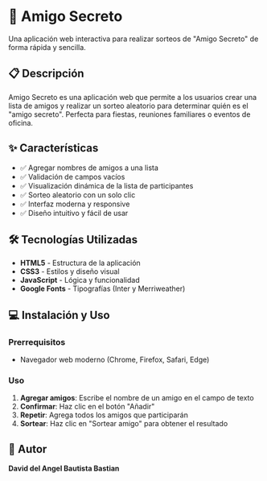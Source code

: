 # 🎁 Amigo Secreto

Una aplicación web interactiva para realizar sorteos de "Amigo Secreto" de forma
rápida y sencilla.

## 📋 Descripción

Amigo Secreto es una aplicación web que permite a los usuarios crear una lista
de amigos y realizar un sorteo aleatorio para determinar quién es el "amigo
secreto". Perfecta para fiestas, reuniones familiares o eventos de oficina.

## ✨ Características

-   ✅ Agregar nombres de amigos a una lista
-   ✅ Validación de campos vacíos
-   ✅ Visualización dinámica de la lista de participantes
-   ✅ Sorteo aleatorio con un solo clic
-   ✅ Interfaz moderna y responsive
-   ✅ Diseño intuitivo y fácil de usar

## 🛠️ Tecnologías Utilizadas

-   **HTML5** - Estructura de la aplicación
-   **CSS3** - Estilos y diseño visual
-   **JavaScript** - Lógica y funcionalidad
-   **Google Fonts** - Tipografías (Inter y Merriweather)

## 💻 Instalación y Uso

### Prerrequisitos

-   Navegador web moderno (Chrome, Firefox, Safari, Edge)

### Uso

1. **Agregar amigos**: Escribe el nombre de un amigo en el campo de texto
2. **Confirmar**: Haz clic en el botón "Añadir"
3. **Repetir**: Agrega todos los amigos que participarán
4. **Sortear**: Haz clic en "Sortear amigo" para obtener el resultado

## 👤 Autor

**David del Angel Bautista Bastian**
